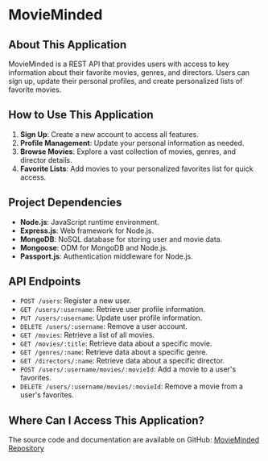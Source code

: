 # MovieMinded

## About This Application

MovieMinded is a REST API that provides users with access to key information about their favorite movies, genres, and directors. Users can sign up, update their personal profiles, and create personalized lists of favorite movies.

## How to Use This Application

1. **Sign Up**: Create a new account to access all features.
2. **Profile Management**: Update your personal information as needed.
3. **Browse Movies**: Explore a vast collection of movies, genres, and director details.
4. **Favorite Lists**: Add movies to your personalized favorites list for quick access.

## Project Dependencies

- **Node.js**: JavaScript runtime environment.
- **Express.js**: Web framework for Node.js.
- **MongoDB**: NoSQL database for storing user and movie data.
- **Mongoose**: ODM for MongoDB and Node.js.
- **Passport.js**: Authentication middleware for Node.js.

## API Endpoints

- `POST /users`: Register a new user.
- `GET /users/:username`: Retrieve user profile information.
- `PUT /users/:username`: Update user profile information.
- `DELETE /users/:username`: Remove a user account.
- `GET /movies`: Retrieve a list of all movies.
- `GET /movies/:title`: Retrieve data about a specific movie.
- `GET /genres/:name`: Retrieve data about a specific genre.
- `GET /directors/:name`: Retrieve data about a specific director.
- `POST /users/:username/movies/:movieId`: Add a movie to a user's favorites.
- `DELETE /users/:username/movies/:movieId`: Remove a movie from a user's favorites.

## Where Can I Access This Application?

The source code and documentation are available on GitHub: [MovieMinded Repository](https://github.com/Jonnits/MovieMinded)
